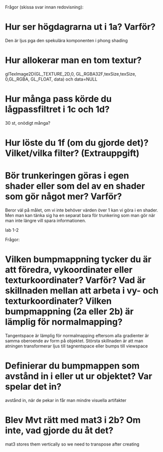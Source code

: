 
Frågor (skissa svar innan redovisning):

# Hur ser högdagrarna ut i 1a? Varför?

Den är ljus pga den spekulära komponenten i phong shading

# Hur allokerar man en tom textur?

glTexImage2D(GL_TEXTURE_2D,0, GL_RGBA32F,texSize,texSize, 0,GL_RGBA, GL_FLOAT, data)
och data=NULL

# Hur många pass körde du lågpassfiltret i 1c och 1d?

30 st, onödigt många?

# Hur löste du 1f (om du gjorde det)? Vilket/vilka filter? (Extrauppgift)

# Bör trunkeringen göras i egen shader eller som del av en shader som gör något mer? Varför?

Beror väl på målet, om vi inte behöver värden över 1 kan vi göra i en shader.
Men man kan tänka sig ha en separat bara för trunkering som man gör när man inte längre vill spara informationen.


lab 1-2

Frågor:

# Vilken bumpmappning tycker du är att föredra, vykoordinater eller texturkoordinater? Varför? Vad är skillnaden mellan att arbeta i vy- och texturkoordinater? Vilken bumpmappning (2a eller 2b) är lämplig för normalmapping?

Tangentspace är lämplig för normalmapping eftersom alla gradienter är samma oberoende av form på objektet.
Största skillnaden är att man atningen transformerar ljus till tagnentspace eller bumps till viewspace

# Definierar du bumpmappen som avstånd in i eller ut ur objektet? Var spelar det in?

avstånd in, när de pekar in får man mindre visuella artifakter

# Blev Mvt rätt med mat3 i 2b? Om inte, vad gjorde du åt det?

mat3 stores them vertically so we need to transpose after creating
